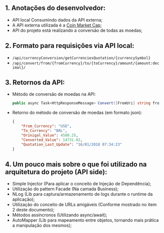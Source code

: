 ## 1. Anotações do desenvolvedor:

- API local Consumindo dados da API externa;
- A API externa utilizada é a [Coin Market Cap](https://coinmarketcap.com/api/);
- API do projeto está realizando a conversão de todas as moedas;

## 2. Formato para requisições via API local:

- ```/api/currencyConversion/getCurrenciesQuotation/{currencySymbol}```
- ```/api/convert/from/{fromCurrency}/to/{toCurrency}/amount/{amount:decimal}/```

## 3. Retornos da API:

 - Método de conversão de moedas na API: 
    ```csharp
    public async Task<HttpResponseMessage> Convert([FromUri] string fromCurrency, string toCurrency, decimal amount){ ... }
    ```
    
 - Retorno do método de conversão de moedas (em formato json):    
    ```json
    {
        "From_Currency": "USD",
        "To_Currency": "BRL",
        "Orinigal_Value": 4580.25,
        "Converted_Value": 14731.02,
        "Quotation_Last_Update": "16/01/2018 07:34:23"
    }
    ```
    
## 4. Um pouco mais sobre o que foi utilizado na arquitetura do projeto (API side):
    
- Simple Injector (Para aplicar o conceito de Injeção de Dependência);
- Utilização do pattern Facade (Na camada Business);
- NLog (Lib para captura/armazenamento de logs durante o runtime da aplicação);
- Utilização do conceito de URLs amigáveis (Conforme mostrado no item 2 deste documento);
- Métodos assíncronos (Utilizando async/await);
- AutoMapper (Lib para mapeamento entre objetos, tornando mais prática a manipulação dos mesmos);
